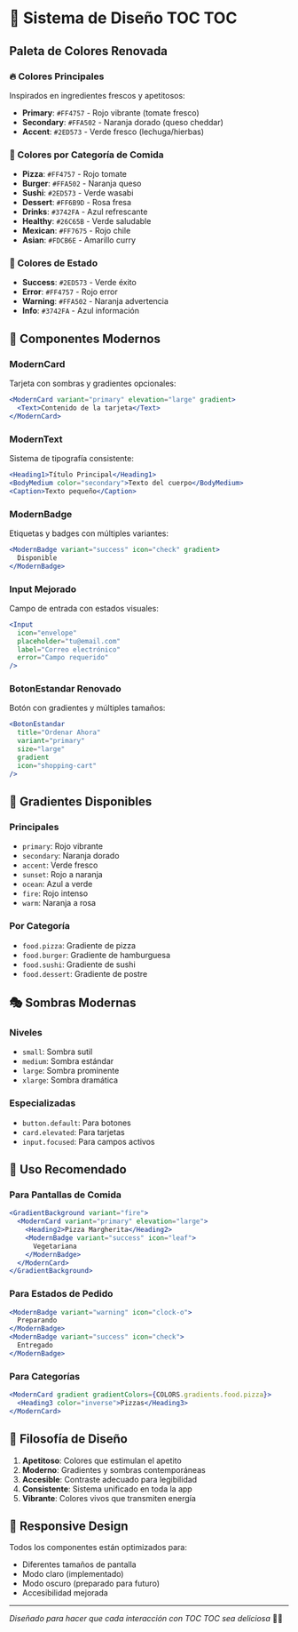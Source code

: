 # 🎨 Sistema de Diseño TOC TOC

## Paleta de Colores Renovada

### 🔥 Colores Principales
Inspirados en ingredientes frescos y apetitosos:

- **Primary**: `#FF4757` - Rojo vibrante (tomate fresco)
- **Secondary**: `#FFA502` - Naranja dorado (queso cheddar)  
- **Accent**: `#2ED573` - Verde fresco (lechuga/hierbas)

### 🌈 Colores por Categoría de Comida
- **Pizza**: `#FF4757` - Rojo tomate
- **Burger**: `#FFA502` - Naranja queso
- **Sushi**: `#2ED573` - Verde wasabi
- **Dessert**: `#FF6B9D` - Rosa fresa
- **Drinks**: `#3742FA` - Azul refrescante
- **Healthy**: `#26C65B` - Verde saludable
- **Mexican**: `#FF7675` - Rojo chile
- **Asian**: `#FDCB6E` - Amarillo curry

### 🎯 Colores de Estado
- **Success**: `#2ED573` - Verde éxito
- **Error**: `#FF4757` - Rojo error
- **Warning**: `#FFA502` - Naranja advertencia
- **Info**: `#3742FA` - Azul información

## 🧩 Componentes Modernos

### ModernCard
Tarjeta con sombras y gradientes opcionales:
```jsx
<ModernCard variant="primary" elevation="large" gradient>
  <Text>Contenido de la tarjeta</Text>
</ModernCard>
```

### ModernText
Sistema de tipografía consistente:
```jsx
<Heading1>Título Principal</Heading1>
<BodyMedium color="secondary">Texto del cuerpo</BodyMedium>
<Caption>Texto pequeño</Caption>
```

### ModernBadge
Etiquetas y badges con múltiples variantes:
```jsx
<ModernBadge variant="success" icon="check" gradient>
  Disponible
</ModernBadge>
```

### Input Mejorado
Campo de entrada con estados visuales:
```jsx
<Input
  icon="envelope"
  placeholder="tu@email.com"
  label="Correo electrónico"
  error="Campo requerido"
/>
```

### BotonEstandar Renovado
Botón con gradientes y múltiples tamaños:
```jsx
<BotonEstandar
  title="Ordenar Ahora"
  variant="primary"
  size="large"
  gradient
  icon="shopping-cart"
/>
```

## 🌟 Gradientes Disponibles

### Principales
- `primary`: Rojo vibrante
- `secondary`: Naranja dorado
- `accent`: Verde fresco
- `sunset`: Rojo a naranja
- `ocean`: Azul a verde
- `fire`: Rojo intenso
- `warm`: Naranja a rosa

### Por Categoría
- `food.pizza`: Gradiente de pizza
- `food.burger`: Gradiente de hamburguesa
- `food.sushi`: Gradiente de sushi
- `food.dessert`: Gradiente de postre

## 🎭 Sombras Modernas

### Niveles
- `small`: Sombra sutil
- `medium`: Sombra estándar
- `large`: Sombra prominente
- `xlarge`: Sombra dramática

### Especializadas
- `button.default`: Para botones
- `card.elevated`: Para tarjetas
- `input.focused`: Para campos activos

## 🚀 Uso Recomendado

### Para Pantallas de Comida
```jsx
<GradientBackground variant="fire">
  <ModernCard variant="primary" elevation="large">
    <Heading2>Pizza Margherita</Heading2>
    <ModernBadge variant="success" icon="leaf">
      Vegetariana
    </ModernBadge>
  </ModernCard>
</GradientBackground>
```

### Para Estados de Pedido
```jsx
<ModernBadge variant="warning" icon="clock-o">
  Preparando
</ModernBadge>
<ModernBadge variant="success" icon="check">
  Entregado
</ModernBadge>
```

### Para Categorías
```jsx
<ModernCard gradient gradientColors={COLORS.gradients.food.pizza}>
  <Heading3 color="inverse">Pizzas</Heading3>
</ModernCard>
```

## 🎨 Filosofía de Diseño

1. **Apetitoso**: Colores que estimulan el apetito
2. **Moderno**: Gradientes y sombras contemporáneas
3. **Accesible**: Contraste adecuado para legibilidad
4. **Consistente**: Sistema unificado en toda la app
5. **Vibrante**: Colores vivos que transmiten energía

## 📱 Responsive Design

Todos los componentes están optimizados para:
- Diferentes tamaños de pantalla
- Modo claro (implementado)
- Modo oscuro (preparado para futuro)
- Accesibilidad mejorada

---

*Diseñado para hacer que cada interacción con TOC TOC sea deliciosa* 🍕✨